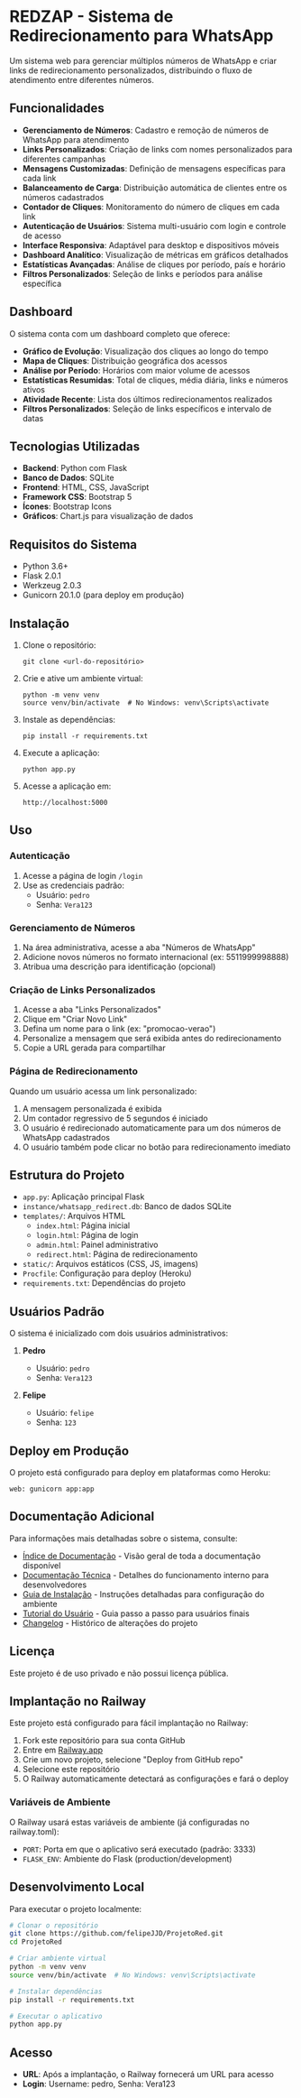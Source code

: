 # REDZAP - Sistema de Redirecionamento para WhatsApp

Um sistema web para gerenciar múltiplos números de WhatsApp e criar links de redirecionamento personalizados, distribuindo o fluxo de atendimento entre diferentes números.

## Funcionalidades

- **Gerenciamento de Números**: Cadastro e remoção de números de WhatsApp para atendimento
- **Links Personalizados**: Criação de links com nomes personalizados para diferentes campanhas
- **Mensagens Customizadas**: Definição de mensagens específicas para cada link
- **Balanceamento de Carga**: Distribuição automática de clientes entre os números cadastrados
- **Contador de Cliques**: Monitoramento do número de cliques em cada link
- **Autenticação de Usuários**: Sistema multi-usuário com login e controle de acesso
- **Interface Responsiva**: Adaptável para desktop e dispositivos móveis
- **Dashboard Analítico**: Visualização de métricas em gráficos detalhados
- **Estatísticas Avançadas**: Análise de cliques por período, país e horário
- **Filtros Personalizados**: Seleção de links e períodos para análise específica

## Dashboard

O sistema conta com um dashboard completo que oferece:

- **Gráfico de Evolução**: Visualização dos cliques ao longo do tempo
- **Mapa de Cliques**: Distribuição geográfica dos acessos
- **Análise por Período**: Horários com maior volume de acessos
- **Estatísticas Resumidas**: Total de cliques, média diária, links e números ativos
- **Atividade Recente**: Lista dos últimos redirecionamentos realizados
- **Filtros Personalizados**: Seleção de links específicos e intervalo de datas

## Tecnologias Utilizadas

- **Backend**: Python com Flask
- **Banco de Dados**: SQLite
- **Frontend**: HTML, CSS, JavaScript
- **Framework CSS**: Bootstrap 5
- **Ícones**: Bootstrap Icons
- **Gráficos**: Chart.js para visualização de dados

## Requisitos do Sistema

- Python 3.6+
- Flask 2.0.1
- Werkzeug 2.0.3
- Gunicorn 20.1.0 (para deploy em produção)

## Instalação

1. Clone o repositório:
   ```
   git clone <url-do-repositório>
   ```

2. Crie e ative um ambiente virtual:
   ```
   python -m venv venv
   source venv/bin/activate  # No Windows: venv\Scripts\activate
   ```

3. Instale as dependências:
   ```
   pip install -r requirements.txt
   ```

4. Execute a aplicação:
   ```
   python app.py
   ```

5. Acesse a aplicação em:
   ```
   http://localhost:5000
   ```

## Uso

### Autenticação

1. Acesse a página de login `/login`
2. Use as credenciais padrão:
   - Usuário: `pedro`
   - Senha: `Vera123`

### Gerenciamento de Números

1. Na área administrativa, acesse a aba "Números de WhatsApp"
2. Adicione novos números no formato internacional (ex: 5511999998888)
3. Atribua uma descrição para identificação (opcional)

### Criação de Links Personalizados

1. Acesse a aba "Links Personalizados"
2. Clique em "Criar Novo Link"
3. Defina um nome para o link (ex: "promocao-verao")
4. Personalize a mensagem que será exibida antes do redirecionamento
5. Copie a URL gerada para compartilhar

### Página de Redirecionamento

Quando um usuário acessa um link personalizado:
1. A mensagem personalizada é exibida
2. Um contador regressivo de 5 segundos é iniciado
3. O usuário é redirecionado automaticamente para um dos números de WhatsApp cadastrados
4. O usuário também pode clicar no botão para redirecionamento imediato

## Estrutura do Projeto

- `app.py`: Aplicação principal Flask
- `instance/whatsapp_redirect.db`: Banco de dados SQLite
- `templates/`: Arquivos HTML
  - `index.html`: Página inicial
  - `login.html`: Página de login
  - `admin.html`: Painel administrativo
  - `redirect.html`: Página de redirecionamento
- `static/`: Arquivos estáticos (CSS, JS, imagens)
- `Procfile`: Configuração para deploy (Heroku)
- `requirements.txt`: Dependências do projeto

## Usuários Padrão

O sistema é inicializado com dois usuários administrativos:

1. **Pedro**
   - Usuário: `pedro`
   - Senha: `Vera123`

2. **Felipe**
   - Usuário: `felipe`
   - Senha: `123`

## Deploy em Produção

O projeto está configurado para deploy em plataformas como Heroku:

```
web: gunicorn app:app
```

## Documentação Adicional

Para informações mais detalhadas sobre o sistema, consulte:

- [Índice de Documentação](DOCUMENTACAO.md) - Visão geral de toda a documentação disponível
- [Documentação Técnica](DOCUMENTACAO_TECNICA.md) - Detalhes do funcionamento interno para desenvolvedores
- [Guia de Instalação](GUIA_INSTALACAO.md) - Instruções detalhadas para configuração do ambiente
- [Tutorial do Usuário](TUTORIAL_USUARIO.md) - Guia passo a passo para usuários finais
- [Changelog](CHANGELOG.md) - Histórico de alterações do projeto

## Licença

Este projeto é de uso privado e não possui licença pública.

## Implantação no Railway

Este projeto está configurado para fácil implantação no Railway:

1. Fork este repositório para sua conta GitHub
2. Entre em [Railway.app](https://railway.app/)
3. Crie um novo projeto, selecione "Deploy from GitHub repo"
4. Selecione este repositório
5. O Railway automaticamente detectará as configurações e fará o deploy

### Variáveis de Ambiente

O Railway usará estas variáveis de ambiente (já configuradas no railway.toml):

- `PORT`: Porta em que o aplicativo será executado (padrão: 3333)
- `FLASK_ENV`: Ambiente do Flask (production/development)

## Desenvolvimento Local

Para executar o projeto localmente:

```bash
# Clonar o repositório
git clone https://github.com/felipeJJD/ProjetoRed.git
cd ProjetoRed

# Criar ambiente virtual
python -m venv venv
source venv/bin/activate  # No Windows: venv\Scripts\activate

# Instalar dependências
pip install -r requirements.txt

# Executar o aplicativo
python app.py
```

## Acesso

- **URL**: Após a implantação, o Railway fornecerá um URL para acesso
- **Login**: Username: pedro, Senha: Vera123 